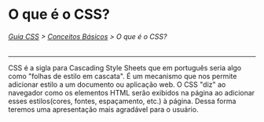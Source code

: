 # O que é o CSS?
###### [Guia CSS](../README.md) > [Conceitos Básicos](./conceitos-basicos.md) > O que é o CSS?
---

CSS é a sigla para Cascading Style Sheets que em português seria algo como "folhas de estilo em cascata". É um mecanismo que nos permite adicionar estilo a um documento ou aplicação web. O CSS "diz" ao navegador como os elementos HTML serão exibidos na página ao adicionar esses estilos(cores, fontes, espaçamento, etc.) à página. Dessa forma teremos uma apresentação mais agradável para o usuário.

<!-- inserir imagem do corpo com esqueleto HTML + CSS -->
